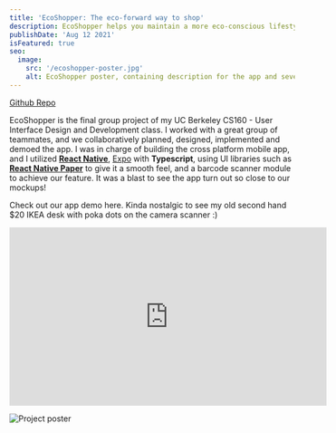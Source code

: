 ```yaml
---
title: 'EcoShopper: The eco-forward way to shop'
description: EcoShopper helps you maintain a more eco-conscious lifestyle by tracking your ecological footprint and getting inspired to reduce, recycle, and upcycle.
publishDate: 'Aug 12 2021'
isFeatured: true
seo:
  image:
    src: '/ecoshopper-poster.jpg'
    alt: EcoShopper poster, containing description for the app and several screenshots. 
---
```


[Github Repo](https://github.com/evelynluw/ecoshopper)

EcoShopper is the final group project of my UC Berkeley CS160 - User Interface Design and Development class. I worked with a great group of teammates, and we collaboratively planned, designed, implemented and demoed the app. I was in charge of building the cross platform mobile app, and I utilized [**React Native**](https://reactnative.dev/), [Expo](https://expo.dev/) with **Typescript**, using UI libraries such as [**React Native Paper**](https://reactnativepaper.com/) to give it a smooth feel, and a barcode scanner module to achieve our feature. It was a blast to see the app turn out so close to our mockups! 


Check out our app demo here. Kinda nostalgic to see my old second hand $20 IKEA desk with poka dots on the camera scanner :\)

<iframe width="560" height="315" src="https://www.youtube-nocookie.com/embed/J8HYqBOAyVE?si=As0LeHfDd3WDYZoQ" title="YouTube video player" frameborder="0" allow="accelerometer; autoplay; clipboard-write; encrypted-media; gyroscope; picture-in-picture; web-share" referrerpolicy="strict-origin-when-cross-origin" allowfullscreen></iframe>

![Project poster](/ecoshopper-poster.jpg)

